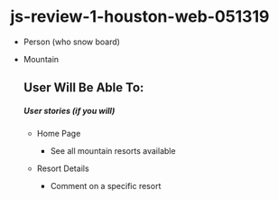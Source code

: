 # js-review-1-houston-web-051319



* Person (who snow board)

* Mountain



  ## User Will Be Able To:

  #####  User stories (if you will)

  * Home Page

    * See all mountain resorts available

  * Resort Details

    * Comment on a specific resort
